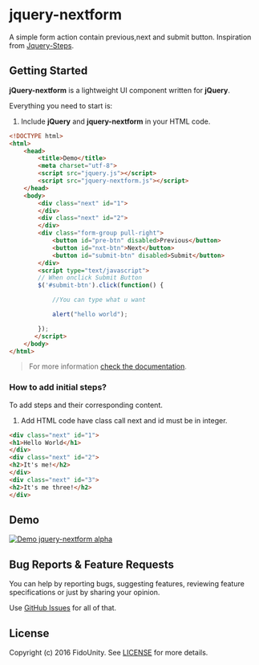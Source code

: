# jquery-nextform

A simple form action contain previous,next and submit button.
Inspiration from [Jquery-Steps](https://github.com/rstaib/jquery-steps).

## Getting Started

**jQuery-nextform** is a lightweight UI component written for **jQuery**.

Everything you need to start is:

1. Include **jQuery** and **jquery-nextform** in your HTML code.

```html
<!DOCTYPE html>
<html>
    <head>
        <title>Demo</title>
        <meta charset="utf-8">
        <script src="jquery.js"></script> 
        <script src="jquery-nextform.js"></script>
    </head>
    <body>
        <div class="next" id="1">
        </div>
        <div class="next" id="2">
        </div>
        <div class="form-group pull-right">
            <button id="pre-btn" disabled>Previous</button>
            <button id="nxt-btn">Next</button>
            <button id="submit-btn" disabled>Submit</button>
        </div>
        <script type="text/javascript">
        // When onclick Submit Button
        $('#submit-btn').click(function() {

            //You can type what u want

            alert("hello world");

        });
       </script>
    </body>
</html>
```

> For more information [check the documentation](https://github.com/rstaib/jquery-steps/wiki).

### How to add initial steps?

To add steps and their corresponding content.

1. Add HTML code have class call next and id must be in integer.

```html
<div class="next" id="1">
<h1>Hello World</h1>
</div>
<div class="next" id="2">
<h2>It's me!</h2>
</div>
<div class="next" id="3">
<h2>It's me three!</h2>
</div>
```


## Demo

[![Demo jquery-nextform alpha](https://j.gifs.com/Krpmkz.gif)](https://gifs.com/gif/Krpmkz)


## Bug Reports & Feature Requests

You can help by reporting bugs, suggesting features, reviewing feature specifications or just by sharing your opinion.

Use [GitHub Issues](https://github.com/fido93/jquery-nextform/issues) for all of that.



## License

Copyright (c) 2016 FidoUnity. See [LICENSE](https://github.com/fido93/jquery-nextform/blob/master/LICENSE) for more details.

